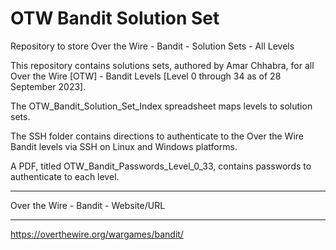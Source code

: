 # OTW Bandit Solution Set
Repository to store Over the Wire - Bandit - Solution Sets - All Levels

This repository contains solutions sets, authored by Amar Chhabra, for all Over the Wire [OTW] - Bandit Levels [Level 0 through 34 as of 28 September 2023].

The OTW_Bandit_Solution_Set_Index spreadsheet maps levels to solution sets.

The SSH folder contains directions to authenticate to the Over the Wire Bandit levels via SSH on Linux and Windows platforms.

A PDF, titled OTW_Bandit_Passwords_Level_0_33, contains passwords to authenticate to each level.

*******************************************************
Over the Wire - Bandit - Website/URL
*******************************************************
https://overthewire.org/wargames/bandit/
